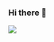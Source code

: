 ### Hi there 👋 

<img src="https://github-readme-stats.vercel.app/api?username=phucnd-itealteam&show_icons=true&count_private=true" align="center" />
<!--
**phucnd-itealteam/phucnd-itealteam** is a ✨ _special_ ✨ repository because its `README.md` (this file) appears on your GitHub profile.

Here are some ideas to get you started:

- 🔭 I’m currently working on ...
- 🌱 I’m currently learning ...
- 👯 I’m looking to collaborate on ...
- 🤔 I’m looking for help with ...
- 💬 Ask me about ...
- 📫 How to reach me: ...
- 😄 Pronouns: ...
- ⚡ Fun fact: ...
-->
